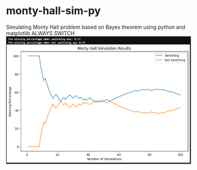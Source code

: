 # monty-hall-sim-py
Simulating Monty Hall problem based on Bayes theorem using python and matplotlib
ALWAYS SWITCH
![Alt text](https://github.com/kaneeshk24/monty-hall-sim-py/blob/main/graph.PNG)
